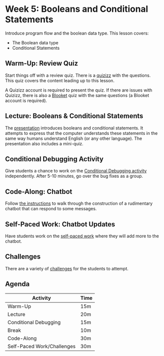 # Week 5: Booleans and Conditional Statements
Introduce program flow and the boolean data type. This lesson covers:

- The Boolean data type
- Conditional Statements

## Warm-Up: Review Quiz
Start things off with a review quiz. There is a [quizizz](https://quizizz.com/admin/quiz/5bacd1a1abe7b5001921fb7d/javascript-basics-review) with the questions. This quiz covers the content leading up to this lesson.

A Quizizz account is required to present the quiz. If there are issues with Quizizz, there is also a [Blooket](https://dashboard.blooket.com/set/6307aea9c892499a2745fc1f) quiz with the same questions (a Blooket account is required).

## Lecture: Booleans & Conditional Statements
The [presentation](Conditionals.pptx) introduces booleans and conditional statements. It attempts to express that the computer understands these statements in the same way humans understand English (or any other language). The presentation also includes a mini-quiz.

## Conditional Debugging Activity
Give students a chance to work on the [Conditional Debugging activity](ConditionalDebugging.md) independently. After 5-10 minutes, go over the bug fixes as a group.

## Code-Along: Chatbot
Follow [the instructions](ChatbotCodeAlong.md) to walk through the construction of a rudimentary chatbot that can respond to some messages.

## Self-Paced Work: Chatbot Updates
Have students work on the [self-paced work](ChatbotSelfPaced.md) where they will add more to the chatbot.

## Challenges
There are a variety of [challenges](Challenges.md) for the students to attempt.

## Agenda

| Activity | Time |
|-|-|
| Warm-Up | 15m |
| Lecture | 20m |
| Conditional Debugging | 15m |
| Break | 10m |
| Code-Along | 30m |
| Self-Paced Work/Challenges | 30m |
